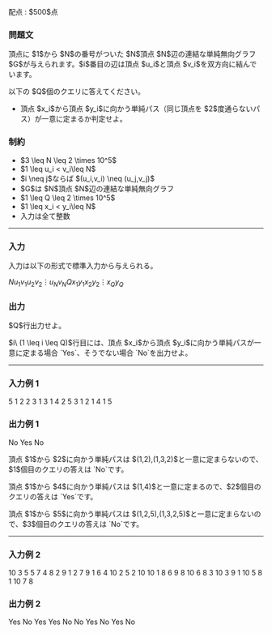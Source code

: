 
<div>

<span>

<span>

<p>
配点 : $500$点
</p>

<div>

<section>

### **問題文**

<p>
頂点に $1$から $N$の番号がついた $N$頂点 $N$辺の連結な単純無向グラフ $G$が与えられます。$i$番目の辺は頂点 $u_i$と頂点 $v_i$を双方向に結んでいます。
</p>

<p>
以下の $Q$個のクエリに答えてください。
</p>

<ul>

<li>
頂点 $x_i$から頂点 $y_i$に向かう単純パス（同じ頂点を $2$度通らないパス）が一意に定まるか判定せよ。
</li>

</ul>

</section>

</div>

<div>

<section>

### **制約**

<ul>

<li>
$3 \leq N \leq 2 \times 10^5$
</li>

<li>
$1 \leq u_i < v_i\leq N$
</li>

<li>
$i \neq j$ならば $(u_i,v_i) \neq (u_j,v_j)$
</li>

<li>
$G$は $N$頂点 $N$辺の連結な単純無向グラフ
</li>

<li>
$1 \leq Q \leq 2 \times 10^5$
</li>

<li>
$1 \leq x_i < y_i\leq N$
</li>

<li>
入力は全て整数
</li>

</ul>

</section>

</div>

---

<div>

<div>

<section>

### **入力**

<p>
入力は以下の形式で標準入力から与えられる。
</p>

<div>

$N$$u_1$$v_1$$u_2$$v_2$$\vdots$$u_N$$v_N$$Q$$x_1$$y_1$$x_2$$y_2$$\vdots$$x_Q$$y_Q$
</div>

</section>

</div>

<div>

<section>

### **出力**

<p>
$Q$行出力せよ。
</p>

<p>
$i\ (1 \leq i \leq Q)$行目には、頂点 $x_i$から頂点 $y_i$に向かう単純パスが一意に定まる場合 `Yes`、そうでない場合 `No`を出力せよ。
</p>

</section>

</div>

</div>

---

<div>

<section>

### **入力例 1**

<div>

5
1 2
2 3
1 3
1 4
2 5
3
1 2
1 4
1 5

</div>

</section>

</div>

<div>

<section>

### **出力例 1**

<div>

No
Yes
No

</div>

<p>
頂点 $1$から $2$に向かう単純パスは $(1,2),(1,3,2)$と一意に定まらないので、 $1$個目のクエリの答えは `No`です。
</p>

<p>
頂点 $1$から $4$に向かう単純パスは $(1,4)$と一意に定まるので、$2$個目のクエリの答えは `Yes`です。
</p>

<p>
頂点 $1$から $5$に向かう単純パスは $(1,2,5),(1,3,2,5)$と一意に定まらないので、$3$個目のクエリの答えは `No`です。
</p>

</section>

</div>

---

<div>

<section>

### **入力例 2**

<div>

10
3 5
5 7
4 8
2 9
1 2
7 9
1 6
4 10
2 5
2 10
10
1 8
6 9
8 10
6 8
3 10
3 9
1 10
5 8
1 10
7 8

</div>

</section>

</div>

<div>

<section>

### **出力例 2**

<div>

Yes
No
Yes
Yes
No
No
Yes
No
Yes
No

</div>

</section>

</div>

</span>

</span>

</div>
